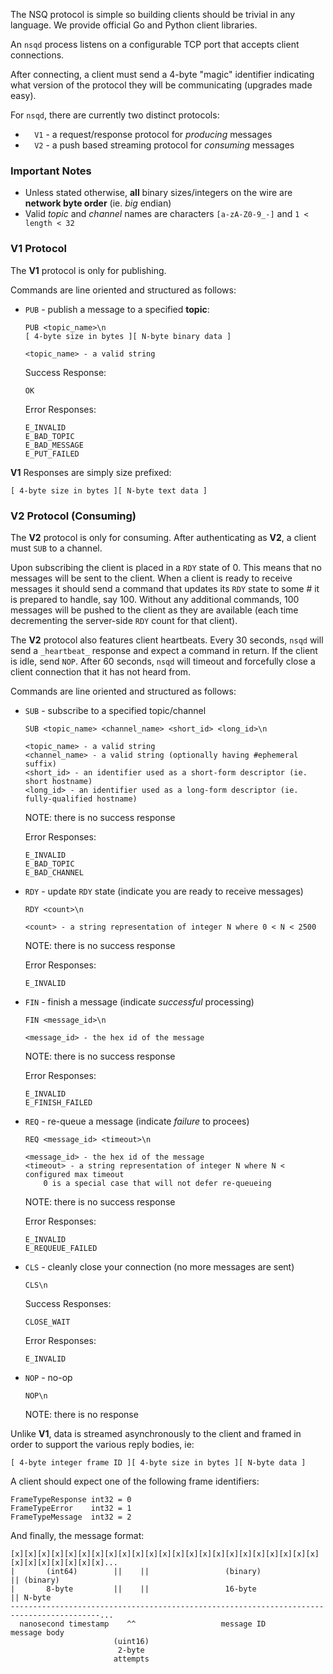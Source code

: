 The NSQ protocol is simple so building clients should be trivial in any language. We provide
official Go and Python client libraries.

An `nsqd` process listens on a configurable TCP port that accepts client connections.

After connecting, a client must send a 4-byte "magic" identifier indicating what version of the
protocol they will be communicating (upgrades made easy).

For `nsqd`, there are currently two distinct protocols:

  * `  V1` - a request/response protocol for *producing* messages
  * `  V2` - a push based streaming protocol for *consuming* messages

### Important Notes

  * Unless stated otherwise, **all** binary sizes/integers on the wire are **network byte order**
    (ie. *big* endian)
  * Valid *topic* and *channel* names are characters `[a-zA-Z0-9_-]` and `1 < length < 32`

### V1 Protocol

The **V1** protocol is only for publishing.

Commands are line oriented and structured as follows:

  * `PUB` - publish a message to a specified **topic**:
    
        PUB <topic_name>\n
        [ 4-byte size in bytes ][ N-byte binary data ]
        
        <topic_name> - a valid string
    
    Success Response:
    
        OK
    
    Error Responses:
    
        E_INVALID
        E_BAD_TOPIC
        E_BAD_MESSAGE
        E_PUT_FAILED

**V1** Responses are simply size prefixed:

    [ 4-byte size in bytes ][ N-byte text data ]

### V2 Protocol (Consuming)

The **V2** protocol is only for consuming. After authenticating as **V2**, a client must `SUB` to a
channel.

Upon subscribing the client is placed in a `RDY` state of 0. This means that no messages
will be sent to the client. When a client is ready to receive messages it should send a command that
updates its `RDY` state to some # it is prepared to handle, say 100. Without any additional
commands, 100 messages will be pushed to the client as they are available (each time decrementing
the server-side `RDY` count for that client).

The **V2** protocol also features client heartbeats. Every 30 seconds, `nsqd` will send a
`_heartbeat_` response and expect a command in return. If the client is idle, send `NOP`. After 60
seconds, `nsqd` will timeout and forcefully close a client connection that it has not heard from.

Commands are line oriented and structured as follows:

  * `SUB` - subscribe to a specified topic/channel
    
        SUB <topic_name> <channel_name> <short_id> <long_id>\n
        
        <topic_name> - a valid string
        <channel_name> - a valid string (optionally having #ephemeral suffix)
        <short_id> - an identifier used as a short-form descriptor (ie. short hostname)
        <long_id> - an identifier used as a long-form descriptor (ie. fully-qualified hostname)
    
    NOTE: there is no success response
    
    Error Responses:
    
        E_INVALID
        E_BAD_TOPIC
        E_BAD_CHANNEL

  * `RDY` - update `RDY` state (indicate you are ready to receive messages)
    
        RDY <count>\n
        
        <count> - a string representation of integer N where 0 < N < 2500
    
    NOTE: there is no success response
    
    Error Responses:
    
        E_INVALID

  * `FIN` - finish a message (indicate *successful* processing)
    
        FIN <message_id>\n
        
        <message_id> - the hex id of the message
    
    NOTE: there is no success response
    
    Error Responses:
    
        E_INVALID
        E_FINISH_FAILED

  * `REQ` - re-queue a message (indicate *failure* to procees)
    
        REQ <message_id> <timeout>\n
        
        <message_id> - the hex id of the message
        <timeout> - a string representation of integer N where N < configured max timeout
            0 is a special case that will not defer re-queueing
    
    NOTE: there is no success response
    
    Error Responses:
    
        E_INVALID
        E_REQUEUE_FAILED

  * `CLS` - cleanly close your connection (no more messages are sent)
    
        CLS\n
    
    Success Responses:
    
        CLOSE_WAIT
    
    Error Responses:
    
        E_INVALID

  * `NOP` - no-op
    
        NOP\n
    
    NOTE: there is no response

Unlike **V1**, data is streamed asynchronously to the client and framed in order to support the
various reply bodies, ie:

    [ 4-byte integer frame ID ][ 4-byte size in bytes ][ N-byte data ]

A client should expect one of the following frame identifiers:

    FrameTypeResponse int32 = 0
    FrameTypeError    int32 = 1
    FrameTypeMessage  int32 = 2

And finally, the message format:
    
    [x][x][x][x][x][x][x][x][x][x][x][x][x][x][x][x][x][x][x][x][x][x][x][x][x][x][x][x][x][x]...
    |       (int64)        ||    ||                 (binary)                     || (binary)
    |       8-byte         ||    ||                 16-byte                      || N-byte
    ------------------------------------------------------------------------------------------...
      nanosecond timestamp    ^^                   message ID                       message body
                           (uint16)
                            2-byte
                           attempts
